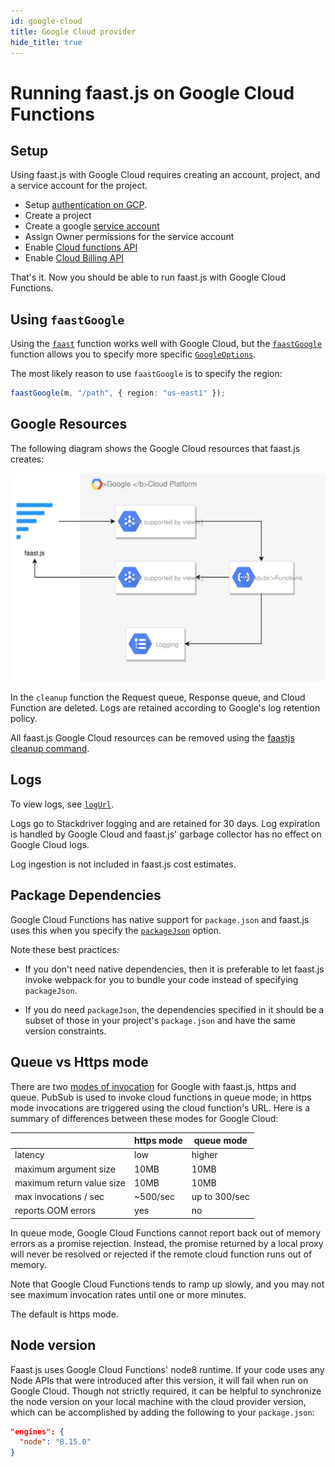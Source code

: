 ```yaml
---
id: google-cloud
title: Google Cloud provider
hide_title: true
---
```


# Running faast.js on Google Cloud Functions

## Setup

Using faast.js with Google Cloud requires creating an account, project, and a service account for the project.

-   Setup [authentication on GCP](https://cloud.google.com/docs/authentication/getting-started).
-   Create a project
-   Create a google [service account](https://console.cloud.google.com/iam-admin/serviceaccounts)
-   Assign Owner permissions for the service account
-   Enable [Cloud functions API](https://console.cloud.google.com/functions)
-   Enable [Cloud Billing API](https://console.developers.google.com/apis/api/cloudbilling.googleapis.com/overview)

That's it. Now you should be able to run faast.js with Google Cloud Functions.

## Using `faastGoogle`

Using the [`faast`](./api/faastjs.faast.md) function works well with Google Cloud, but the [`faastGoogle`](./api/faastjs.faastgoogle.md) function allows you to specify more specific [`GoogleOptions`](./api/faastjs.googleoptions.md).

The most likely reason to use `faastGoogle` is to specify the region:

```typescript
faastGoogle(m, "/path", { region: "us-east1" });
```

## Google Resources

The following diagram shows the Google Cloud resources that faast.js creates:

![faastjs-architecture-google](./assets/faastjs-architecture-google.svg "faast.js architecture for google")

In the `cleanup` function the Request queue, Response queue, and Cloud Function are deleted. Logs are retained according to Google's log retention policy.

All faast.js Google Cloud resources can be removed using the [faastjs cleanup command](./01-introduction#cleanup-command).

## Logs

To view logs, see [`logUrl`](./api/faastjs.faastmodule.logurl.md).

Logs go to Stackdriver logging and are retained for 30 days. Log expiration is handled by Google Cloud and faast.js' garbage collector has no effect on Google Cloud logs.

Log ingestion is not included in faast.js cost estimates.

## Package Dependencies

Google Cloud Functions has native support for `package.json` and faast.js uses this when you specify the [`packageJson`](./api/faastjs.commonoptions.packagejson.md) option.

Note these best practices:

-   If you don't need native dependencies, then it is preferable to let faast.js invoke webpack for you to bundle your code instead of specifying `packageJson`.

-   If you do need `packageJson`, the dependencies specified in it should be a subset of those in your project's `package.json` and have the same version constraints.

## Queue vs Https mode

There are two [modes of invocation](./api/faastjs.commonoptions.mode.md) for Google with faast.js, https and queue. PubSub is used to invoke cloud functions in queue mode; in https mode invocations are triggered using the cloud function's URL. Here is a summary of differences between these modes for Google Cloud:

|                           | https mode | queue mode    |
| ------------------------- | ---------- | ------------- |
| latency                   | low        | higher        |
| maximum argument size     | 10MB       | 10MB          |
| maximum return value size | 10MB       | 10MB          |
| max invocations / sec     | ~500/sec   | up to 300/sec |
| reports OOM errors        | yes        | no            |

In queue mode, Google Cloud Functions cannot report back out of memory errors as a promise rejection. Instead, the promise returned by a local proxy will never be resolved or rejected if the remote cloud function runs out of memory.

Note that Google Cloud Functions tends to ramp up slowly, and you may not see maximum invocation rates until one or more minutes.

The default is https mode.

## Node version

Faast.js uses Google Cloud Functions' node8 runtime. If your code uses any Node
APIs that were introduced after this version, it will fail when run on Google
Cloud. Though not strictly required, it can be helpful to synchronize the node
version on your local machine with the cloud provider version, which can be
accomplished by adding the following to your `package.json`:

```json
"engines": {
  "node": "8.15.0"
}
```
